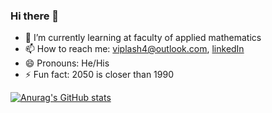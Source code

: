 ### Hi there 👋

- 🌱 I’m currently learning at faculty of applied mathematics
- 📫 How to reach me: viplash4@outlook.com, [linkedIn][1]
- 😄 Pronouns: He/His
- ⚡ Fun fact: 2050 is closer than 1990

[1]: https://www.linkedin.com/in/viplash4

[![Anurag's GitHub stats](https://github-readme-stats.vercel.app/api?username=viplash4&theme=highcontrast&issues&show_icons=true)](https://github.com/anuraghazra/github-readme-stats)

